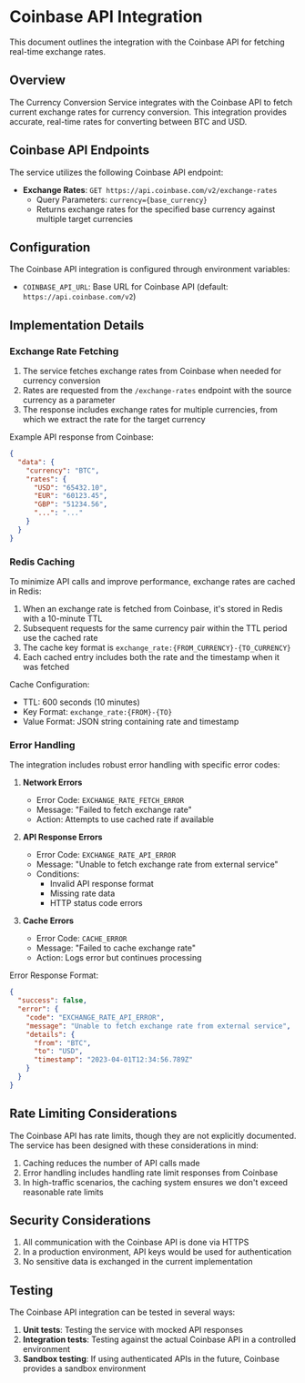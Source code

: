 # Coinbase API Integration

This document outlines the integration with the Coinbase API for fetching real-time exchange rates.

## Overview

The Currency Conversion Service integrates with the Coinbase API to fetch current exchange rates for currency conversion. This integration provides accurate, real-time rates for converting between BTC and USD.

## Coinbase API Endpoints

The service utilizes the following Coinbase API endpoint:

- **Exchange Rates**: `GET https://api.coinbase.com/v2/exchange-rates`
  - Query Parameters: `currency={base_currency}`
  - Returns exchange rates for the specified base currency against multiple target currencies

## Configuration

The Coinbase API integration is configured through environment variables:

- `COINBASE_API_URL`: Base URL for Coinbase API (default: `https://api.coinbase.com/v2`)

## Implementation Details

### Exchange Rate Fetching

1. The service fetches exchange rates from Coinbase when needed for currency conversion
2. Rates are requested from the `/exchange-rates` endpoint with the source currency as a parameter
3. The response includes exchange rates for multiple currencies, from which we extract the rate for the target currency

Example API response from Coinbase:

```json
{
  "data": {
    "currency": "BTC",
    "rates": {
      "USD": "65432.10",
      "EUR": "60123.45",
      "GBP": "51234.56",
      "...": "..."
    }
  }
}
```

### Redis Caching

To minimize API calls and improve performance, exchange rates are cached in Redis:

1. When an exchange rate is fetched from Coinbase, it's stored in Redis with a 10-minute TTL
2. Subsequent requests for the same currency pair within the TTL period use the cached rate
3. The cache key format is `exchange_rate:{FROM_CURRENCY}-{TO_CURRENCY}`
4. Each cached entry includes both the rate and the timestamp when it was fetched

Cache Configuration:
- TTL: 600 seconds (10 minutes)
- Key Format: `exchange_rate:{FROM}-{TO}`
- Value Format: JSON string containing rate and timestamp

### Error Handling

The integration includes robust error handling with specific error codes:

1. **Network Errors**
   - Error Code: `EXCHANGE_RATE_FETCH_ERROR`
   - Message: "Failed to fetch exchange rate"
   - Action: Attempts to use cached rate if available

2. **API Response Errors**
   - Error Code: `EXCHANGE_RATE_API_ERROR`
   - Message: "Unable to fetch exchange rate from external service"
   - Conditions:
     - Invalid API response format
     - Missing rate data
     - HTTP status code errors

3. **Cache Errors**
   - Error Code: `CACHE_ERROR`
   - Message: "Failed to cache exchange rate"
   - Action: Logs error but continues processing

Error Response Format:
```json
{
  "success": false,
  "error": {
    "code": "EXCHANGE_RATE_API_ERROR",
    "message": "Unable to fetch exchange rate from external service",
    "details": {
      "from": "BTC",
      "to": "USD",
      "timestamp": "2023-04-01T12:34:56.789Z"
    }
  }
}
```

## Rate Limiting Considerations

The Coinbase API has rate limits, though they are not explicitly documented. The service has been designed with these considerations in mind:

1. Caching reduces the number of API calls made
2. Error handling includes handling rate limit responses from Coinbase
3. In high-traffic scenarios, the caching system ensures we don't exceed reasonable rate limits

## Security Considerations

1. All communication with the Coinbase API is done via HTTPS
2. In a production environment, API keys would be used for authentication
3. No sensitive data is exchanged in the current implementation

## Testing

The Coinbase API integration can be tested in several ways:

1. **Unit tests**: Testing the service with mocked API responses
2. **Integration tests**: Testing against the actual Coinbase API in a controlled environment
3. **Sandbox testing**: If using authenticated APIs in the future, Coinbase provides a sandbox environment
